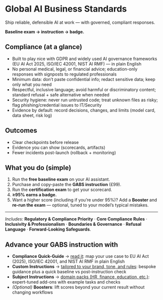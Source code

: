 # Global AI Business Standards

Ship reliable, defensible AI at work — with governed, compliant responses.

**Baseline exam → instruction → badge.**

## Compliance (at a glance)
- Built to play nice with GDPR and widely used AI governance frameworks (EU AI Act 2025, ISO/IEC 42001, NIST AI RMF) — in plain English
- No personal medical, legal, or financial advice; education-only responses with signposts to regulated professionals
- Minimum data: don’t paste confidential info; redact sensitive data; keep only what you need
- Respectful, inclusive language; avoid harmful or discriminatory content; standard refusal + safe alternative when needed
- Security hygiene: never run untrusted code; treat unknown files as risky; flag phishing/credential issues to IT/Security
- Evidence by default: record decisions, changes, and limits (model card, data sheet, risk log)


## Outcomes
- Clear checkpoints before release
- Evidence you can show (scorecards, artifacts)
- Fewer incidents post-launch (rollback + monitoring)

## What you do (simple)
1. Run the **free baseline exam** on your AI assistant.
2. Purchase and copy-paste the **GABS instruction** (£99).
3. Run the **certification exam** to get your scorecard.
4. **≥95% earns a badge.**
5. Want a higher score (including if you’re under 95%)? Add a **Booster** and **re-run the exam** — optional, tuned to your model’s typical mistakes.


---

*Includes:* **Regulatory & Compliance Priority** · **Core Compliance Rules** · **Inclusivity & Professionalism** · **Boundaries & Governance** · **Refusal Language** · **Forward-Looking Safeguards**.


## Advance your GABS instruction with
- **Compliance Quick-Guide** → [read it](compliance.md): map your use case to EU AI Act (2025), ISO/IEC 42001, and NIST AI RMF in plain English
- **Custom Instructions** → [tailored to your brand, tone, and rules](custom-instructions.md): bespoke guidance plus a quick baseline vs post-instruction check
- **Subject Instructions** → [domain packs (HR, finance, education, etc.)](subject-instructions.md): expert-tuned add-ons with example tasks and checks
- *(Optional)* **Boosters**: lift scores beyond your current result without changing workflows



